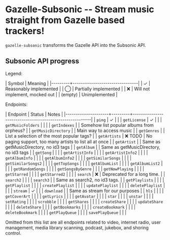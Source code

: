 # Gazelle-Subsonic -- Stream music straight from Gazelle based trackers!

`gazelle-subsonic` transforms the Gazelle API into the Subsonic API.

## Subsonic API progress

Legend:

| Symbol  | Meaning                        |
|---------+--------------------------------|
| ✓       | Reasonably implemented         |
| ⃝        | Partially implemented          |
| ❌      | Will not implement, mocked out |
| (empty) | Unimplemented                  |

Endpoints:

| Endpoint            | Status  | Notes                                                   |
|---------------------+---------+---------------------------------------------------------|
| `ping`              | ✓       |                                                         |
| `getLicense`        | ✓       |                                                         |
| `getMusicFolders`   |         |                                                         |
| `getIndexes`        |         | Somehow list popular albums from orpheus?               |
| `getMusicDirectory` |         | Main way to access music                                |
| `getGenres`         |         | List a selection of the most popular tags?              |
| `getArtists`        | ❌ TODO | No paging support, too many artists to list all at once |
| `getArtist`         |         | Same as getMusicDirectory, no id3 tags                  |
| `getAlbum`          |         | Same as getMusicDirectory, no id3 tags                  |
| `getSong`           |         |                                                         |
| `getArtistInfo`     |         |                                                         |
| `getArtistInfo2`    |         |                                                         |
| `getAlbumInfo`      |         |                                                         |
| `getAlbumInfo2`     |         |                                                         |
| `getSimilarSongs`   |         |                                                         |
| `getSimilarSongs2`  |         |                                                         |
| `getTopSongs`       |         |                                                         |
| `getAlbumList`      |         |                                                         |
| `getAlbumList2`     |         |                                                         |
| `getRandomSongs`    |         |                                                         |
| `getSongsByGenre`   |         |                                                         |
| `getNowPlaying`     |         |                                                         |
| `getStarred`        |         |                                                         |
| `getStarred2`       |         |                                                         |
| `search`            | ❌      | Deprecated for a long time.                             |
| `search2`           |         |                                                         |
| `search3`           |         | Same as search2, no id3 tags.                           |
| `getPlaylists`      |         |                                                         |
| `getPlaylist`       |         |                                                         |
| `createPlaylist`    |         |                                                         |
| `updatePlaylist`    |         |                                                         |
| `deletePlaylist`    |         |                                                         |
| `stream`            | ✓       |                                                         |
| `download`          |         | Same as stream for our purposes                         |
| `hls`               |         |                                                         |
| `getCoverArt`       |         |                                                         |
| `getLyrics`         |         |                                                         |
| `getAvatar`         |         |                                                         |
| `star`              |         |                                                         |
| `unstar`            |         |                                                         |
| `setRating`         |         |                                                         |
| `scrobble`          |         |                                                         |
| `getShares`         |         |                                                         |
| `createShare`       |         |                                                         |
| `updateShare`       |         |                                                         |
| `deleteShare`       |         |                                                         |
| `getBookmarks`      |         |                                                         |
| `createBookmark`    |         |                                                         |
| `deleteBookmark`    |         |                                                         |
| `getPlayQueue`      |         |                                                         |
| `savePlayQueue`     |         |                                                         |

Omitted from this list are all endpoints related to video, internet radio, user management, media
library scanning, podcast, jukebox, and shoring control.
